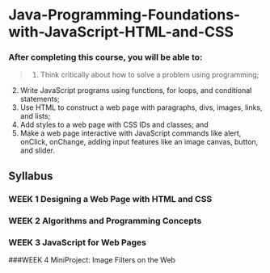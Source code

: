 # Java-Programming-Foundations-with-JavaScript-HTML-and-CSS

### After completing this course, you will be able to:
>1. Think critically about how to solve a problem using programming;
2. Write JavaScript programs using functions, for loops, and conditional statements;
3. Use HTML to construct a web page with paragraphs, divs, images, links, and lists;
4. Add styles to a web page with CSS IDs and classes; and
5. Make a web page interactive with JavaScript commands like alert, onClick, onChange, adding input features like an image canvas, button, and slider.


## Syllabus

### WEEK 1 Designing a Web Page with HTML and CSS


### WEEK 2 Algorithms and Programming Concepts


### WEEK 3 JavaScript for Web Pages


###WEEK 4 MiniProject: Image Filters on the Web